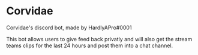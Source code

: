 # Corvidae
Corvidae's discord bot, made by HardlyAPro#0001

This bot allows users to give feed back privatly and will also get the stream teams clips for the last 24 hours and post them into a chat channel.
